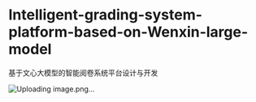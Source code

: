 # Intelligent-grading-system-platform-based-on-Wenxin-large-model
基于文心大模型的智能阅卷系统平台设计与开发

![Uploading image.png…]()
